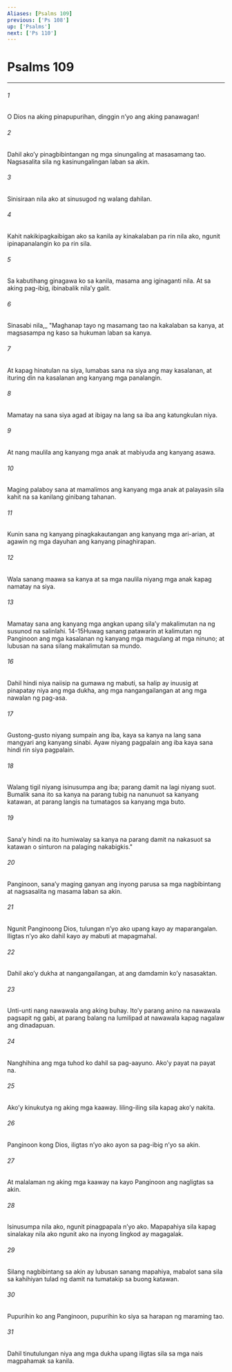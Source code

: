 ```yaml
---
Aliases: [Psalms 109]
previous: ['Ps 108']
up: ['Psalms']
next: ['Ps 110']
---
```

# Psalms 109

***






















###### 1 










O Dios na aking pinapupurihan, dinggin nʼyo ang aking panawagan! 





















###### 2 










Dahil akoʼy pinagbibintangan ng mga sinungaling at masasamang tao. Nagsasalita sila ng kasinungalingan laban sa akin. 





















###### 3 










Sinisiraan nila ako at sinusugod ng walang dahilan. 





















###### 4 










Kahit nakikipagkaibigan ako sa kanila ay kinakalaban pa rin nila ako, ngunit ipinapanalangin ko pa rin sila. 





















###### 5 










Sa kabutihang ginagawa ko sa kanila, masama ang iginaganti nila. At sa aking pag-ibig, ibinabalik nilaʼy galit. 





















###### 6 










Sinasabi nila,_ "Maghanap tayo ng masamang tao na kakalaban sa kanya, at magsasampa ng kaso sa hukuman laban sa kanya. 





















###### 7 










At kapag hinatulan na siya, lumabas sana na siya ang may kasalanan, at ituring din na kasalanan ang kanyang mga panalangin. 





















###### 8 










Mamatay na sana siya agad at ibigay na lang sa iba ang katungkulan niya. 





















###### 9 










At nang maulila ang kanyang mga anak at mabiyuda ang kanyang asawa. 





















###### 10 










Maging palaboy sana at mamalimos ang kanyang mga anak at palayasin sila kahit na sa kanilang ginibang tahanan. 





















###### 11 










Kunin sana ng kanyang pinagkakautangan ang kanyang mga ari-arian, at agawin ng mga dayuhan ang kanyang pinaghirapan. 





















###### 12 










Wala sanang maawa sa kanya at sa mga naulila niyang mga anak kapag namatay na siya. 





















###### 13 










Mamatay sana ang kanyang mga angkan upang silaʼy makalimutan na ng susunod na salinlahi. 14-15Huwag sanang patawarin at kalimutan ng Panginoon ang mga kasalanan ng kanyang mga magulang at mga ninuno; at lubusan na sana silang makalimutan sa mundo. 





















###### 16 










Dahil hindi niya naiisip na gumawa ng mabuti, sa halip ay inuusig at pinapatay niya ang mga dukha, ang mga nangangailangan at ang mga nawalan ng pag-asa. 





















###### 17 










Gustong-gusto niyang sumpain ang iba, kaya sa kanya na lang sana mangyari ang kanyang sinabi. Ayaw niyang pagpalain ang iba kaya sana hindi rin siya pagpalain. 





















###### 18 










Walang tigil niyang isinusumpa ang iba; parang damit na lagi niyang suot. Bumalik sana ito sa kanya na parang tubig na nanunuot sa kanyang katawan, at parang langis na tumatagos sa kanyang mga buto. 





















###### 19 










Sanaʼy hindi na ito humiwalay sa kanya na parang damit na nakasuot sa katawan o sinturon na palaging nakabigkis." 





















###### 20 










Panginoon, sanaʼy maging ganyan ang inyong parusa sa mga nagbibintang at nagsasalita ng masama laban sa akin. 





















###### 21 










Ngunit Panginoong Dios, tulungan nʼyo ako upang kayo ay maparangalan. Iligtas nʼyo ako dahil kayo ay mabuti at mapagmahal. 





















###### 22 










Dahil akoʼy dukha at nangangailangan, at ang damdamin koʼy nasasaktan. 





















###### 23 










Unti-unti nang nawawala ang aking buhay. Itoʼy parang anino na nawawala pagsapit ng gabi, at parang balang na lumilipad at nawawala kapag nagalaw ang dinadapuan. 





















###### 24 










Nanghihina ang mga tuhod ko dahil sa pag-aayuno. Akoʼy payat na payat na. 





















###### 25 










Akoʼy kinukutya ng aking mga kaaway. Iiling-iling sila kapag akoʼy nakita. 





















###### 26 










Panginoon kong Dios, iligtas nʼyo ako ayon sa pag-ibig nʼyo sa akin. 





















###### 27 










At malalaman ng aking mga kaaway na kayo Panginoon ang nagligtas sa akin. 





















###### 28 










Isinusumpa nila ako, ngunit pinagpapala nʼyo ako. Mapapahiya sila kapag sinalakay nila ako ngunit ako na inyong lingkod ay magagalak. 





















###### 29 










Silang nagbibintang sa akin ay lubusan sanang mapahiya, mabalot sana sila sa kahihiyan tulad ng damit na tumatakip sa buong katawan. 





















###### 30 










Pupurihin ko ang Panginoon, pupurihin ko siya sa harapan ng maraming tao. 





















###### 31 










Dahil tinutulungan niya ang mga dukha upang iligtas sila sa mga nais magpahamak sa kanila.
